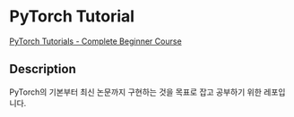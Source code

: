 # PyTorch Tutorial

[PyTorch Tutorials - Complete Beginner Course](https://www.youtube.com/playlist?list=PLqnslRFeH2UrcDBWF5mfPGpqQDSta6VK4)

## Description
PyTorch의 기본부터 최신 논문까지 구현하는 것을 목표로 잡고 공부하기 위한 레포입니다.